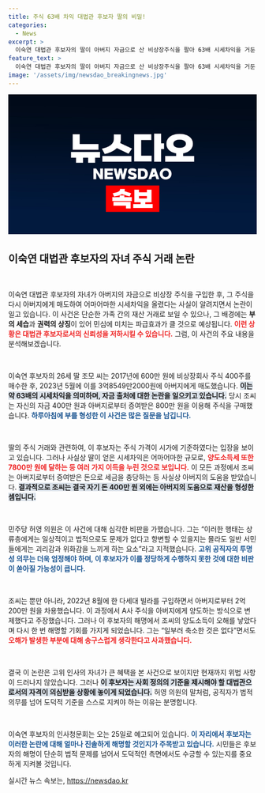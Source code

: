 ```yaml
---
title: 주식 63배 차익 대법관 후보자 딸의 비밀!
categories:
  - News
excerpt: >
  이숙연 대법관 후보자의 딸이 아버지 자금으로 산 비상장주식을 팔아 63배 시세차익을 거둔 사실이 드러났다. 청문회를 앞두고 논란이 커지는 가운데, 정치권에서는 고위 공직자의 도덕성이 도마에 오르고 있다.
feature_text: >
  이숙연 대법관 후보자의 딸이 아버지 자금으로 산 비상장주식을 팔아 63배 시세차익을 거둔 사실이 드러났다. 청문회를 앞두고 논란이 커지는 가운데, 정치권에서는 고위 공직자의 도덕성이 도마에 오르고 있다.
image: '/assets/img/newsdao_breakingnews.jpg'
---
```


<p><img src="/assets/img/newsdao_breakingnews.jpg" alt="ontimetimes 속보" /></p>

<h2 data-ke-size="size26">이숙연 대법관 후보자의 자녀 주식 거래 논란</h2>

<p data-ke-size="size16">&nbsp;</p>

<p>이숙연 대법관 후보자의 자녀가 아버지의 자금으로 비상장 주식을 구입한 후, 그 주식을 다시 아버지에게 매도하여 어마어마한 시세차익을 올렸다는 사실이 알려지면서 논란이 일고 있습니다. 이 사건은 단순한 가족 간의 재산 거래로 보일 수 있으나, 그 배경에는 <strong>부의 세습</strong>과 <strong>권력의 상징</strong>이 있어 민심에 미치는 파급효과가 클 것으로 예상됩니다. <b><span style="color: #ee2323;">이런 상황은 대법관 후보자로서의 신뢰성을 저하시킬 수 있습니다.</span></b> 그럼, 이 사건의 주요 내용을 분석해보겠습니다.</p>

<p data-ke-size="size16">&nbsp;</p>

<p>이숙연 후보자의 26세 딸 조모 씨는 2017년에 600만 원에 비상장회사 주식 400주를 매수한 후, 2023년 5월에 이를 3억8549만2000원에 아버지에게 매도했습니다. <b><span style="background-color: #21538527;">이는 약 63배의 시세차익을 의미하며, 자금 출처에 대한 논란을 일으키고 있습니다.</span></b> 당시 조씨는 자신의 자금 400만 원과 아버지로부터 증여받은 800만 원을 이용해 주식을 구매했습니다. <b><span style="color: #1a5490;">하루아침에 부를 형성한 이 사건은 많은 질문을 남깁니다.</span></b></p>

<p data-ke-size="size16">&nbsp;</p>

<p>딸의 주식 거래와 관련하여, 이 후보자는 주식 가격이 시가에 기준하였다는 입장을 보이고 있습니다. 그러나 사실상 딸이 얻은 시세차익은 어마어마한 규모로, <b><span style="color: #ee2323;">양도소득세 또한 7800만 원에 달하는 등 여러 가지 이득을 누린 것으로 보입니다.</span></b> 이 모든 과정에서 조씨는 아버지로부터 증여받은 돈으로 세금을 충당하는 등 사실상 아버지의 도움을 받았습니다. <b><span style="background-color: #21538527;">결과적으로 조씨는 결국 자기 돈 400만 원 외에는 아버지의 도움으로 재산을 형성한 셈입니다.</span></b></p>

<p data-ke-size="size16">&nbsp;</p>

<p>민주당 허영 의원은 이 사건에 대해 심각한 비판을 가했습니다. 그는 “이러한 행태는 상류층에게는 일상적이고 법적으로도 문제가 없다고 항변할 수 있을지는 몰라도 일반 서민들에게는 괴리감과 위화감을 느끼게 하는 요소”라고 지적했습니다. <b><span style="color: #1a5490;">고위 공직자의 투명성 의무는 더욱 엄정해야 하며, 이 후보자가 이를 정당하게 수행하지 못한 것에 대한 비판이 쏟아질 가능성이 큽니다.</span></b></p>

<p data-ke-size="size16">&nbsp;</p>

<p>조씨는 뿐만 아니라, 2022년 8월에 한 다세대 빌라를 구입하면서 아버지로부터 2억200만 원을 차용했습니다. 이 과정에서 A사 주식을 아버지에게 양도하는 방식으로 변제했다고 주장했습니다. 그러나 이 후보자의 해명에서 조씨의 양도소득이 오해를 낳았다며 다시 한 번 해명할 기회를 가지게 되었습니다. 그는 “일부러 축소한 것은 없다”면서도 <b><span style="color: #ee2323;">오해가 발생한 부분에 대해 송구스럽게 생각한다고 사과했습니다.</span></b></p>

<p data-ke-size="size16">&nbsp;</p>

<p>결국 이 논란은 고위 인사의 자녀가 큰 혜택을 본 사건으로 보이지만 현재까지 위법 사항이 드러나지 않았습니다. 그러나 <b><span style="background-color: #21538527;">이 후보자는 사회 정의의 기준을 제시해야 할 대법관으로서의 자격이 의심받을 상황에 놓이게 되었습니다.</span></b> 허영 의원의 말처럼, 공직자가 법적 의무를 넘어 도덕적 기준을 스스로 지켜야 하는 이유는 분명합니다. </p>

<p data-ke-size="size16">&nbsp;</p>

<p>이숙연 후보자의 인사청문회는 오는 25일로 예고되어 있습니다. <b><span style="color: #1a5490;">이 자리에서 후보자는 이러한 논란에 대해 얼마나 진솔하게 해명할 것인지가 주목받고 있습니다.</span></b> 시민들은 후보자의 해명이 단순히 법적 문제를 넘어서 도덕적인 측면에서도 수긍할 수 있는지를 중요하게 지켜볼 것입니다.</p>
실시간 뉴스 속보는, <a href="https://newsdao.kr" rel="dofollow">https://newsdao.kr</a>


